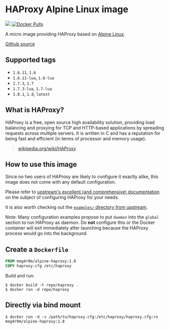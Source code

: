# HAProxy Alpine Linux image

[![](https://images.microbadger.com/badges/image/meg4r0m/alpine-haproxy.svg)](https://microbadger.com/images/meg4r0m/alpine-haproxy) [![Docker Pulls](https://img.shields.io/docker/pulls/meg4r0m/alpine-haproxy.svg)](https://hub.docker.com/r/meg4r0m/alpine-haproxy/)

A micro image providing HAProxy based on [Alpine Linux](https://hub.docker.com/_/alpine/).

[Github source](https://github.com/psykoterro/docker-alpine-haproxy)

## Supported tags

-	`1.6.11`, `1.6`
-	`1.6.11-lua`, `1.6-lua`
-	`1.7.3`, `1.7`
-	`1.7.3-lua`, `1.7-lua`
-	`1.8.1`, `1.8`, `latest`

## What is HAProxy?

HAProxy is a free, open source high availability solution, providing load balancing and proxying for TCP and HTTP-based applications by spreading requests across multiple servers. It is written in C and has a reputation for being fast and efficient (in terms of processor and memory usage).

> [wikipedia.org/wiki/HAProxy](https://en.wikipedia.org/wiki/HAProxy)

## How to use this image

Since no two users of HAProxy are likely to configure it exactly alike, this image does not come with any default configuration.

Please refer to [upstream's excellent (and comprehensive) documentation](https://cbonte.github.io/haproxy-dconv/) on the subject of configuring HAProxy for your needs.

It is also worth checking out the [`examples/` directory from upstream](http://www.haproxy.org/git?p=haproxy-1.7.git;a=tree;f=examples).

Note: Many configuration examples propose to put `daemon` into the `global` section to run HAProxy as daemon. Do **not** configure this or the Docker container will exit immediately after launching because the HAProxy process would go into the background.

## Create a `Dockerfile`

```dockerfile
FROM meg4r0m/alpine-haproxy:1.8
COPY haproxy.cfg /etc/haproxy
```

Build and run:

```console
$ docker build -t repo/haproxy .
$ docker run -d repo/haproxy
```

## Directly via bind mount

```console
$ docker run -d -v /path/to/haproxy.cfg:/etc/haproxy/haproxy.cfg:ro meg4r0m/alpine-haproxy:1.8
```

